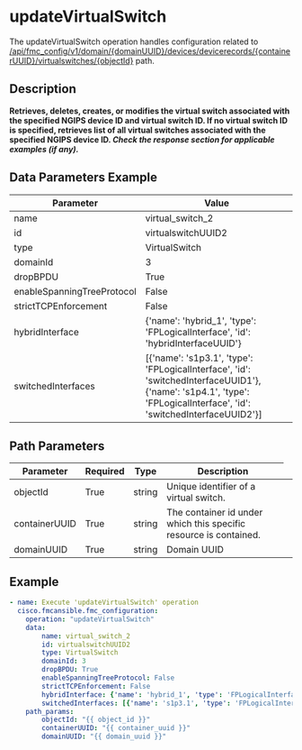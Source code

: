 # updateVirtualSwitch

The updateVirtualSwitch operation handles configuration related to [/api/fmc_config/v1/domain/{domainUUID}/devices/devicerecords/{containerUUID}/virtualswitches/{objectId}](/paths//api/fmc_config/v1/domain/{domain_uuid}/devices/devicerecords/{container_uuid}/virtualswitches/{object_id}.md) path.&nbsp;
## Description
**Retrieves, deletes, creates, or modifies the virtual switch associated with the specified NGIPS device ID and virtual switch ID. If no virtual switch ID is specified, retrieves list of all virtual switches associated with the specified NGIPS device ID. _Check the response section for applicable examples (if any)._**

## Data Parameters Example
| Parameter | Value |
| --------- | -------- |
| name | virtual_switch_2 |
| id | virtualswitchUUID2 |
| type | VirtualSwitch |
| domainId | 3 |
| dropBPDU | True |
| enableSpanningTreeProtocol | False |
| strictTCPEnforcement | False |
| hybridInterface | {'name': 'hybrid_1', 'type': 'FPLogicalInterface', 'id': 'hybridInterfaceUUID'} |
| switchedInterfaces | [{'name': 's1p3.1', 'type': 'FPLogicalInterface', 'id': 'switchedInterfaceUUID1'}, {'name': 's1p4.1', 'type': 'FPLogicalInterface', 'id': 'switchedInterfaceUUID2'}] |

## Path Parameters
| Parameter | Required | Type | Description |
| --------- | -------- | ---- | ----------- |
| objectId | True | string <td colspan=3> Unique identifier of a virtual switch. |
| containerUUID | True | string <td colspan=3> The container id under which this specific resource is contained. |
| domainUUID | True | string <td colspan=3> Domain UUID |

## Example
```yaml
- name: Execute 'updateVirtualSwitch' operation
  cisco.fmcansible.fmc_configuration:
    operation: "updateVirtualSwitch"
    data:
        name: virtual_switch_2
        id: virtualswitchUUID2
        type: VirtualSwitch
        domainId: 3
        dropBPDU: True
        enableSpanningTreeProtocol: False
        strictTCPEnforcement: False
        hybridInterface: {'name': 'hybrid_1', 'type': 'FPLogicalInterface', 'id': 'hybridInterfaceUUID'}
        switchedInterfaces: [{'name': 's1p3.1', 'type': 'FPLogicalInterface', 'id': 'switchedInterfaceUUID1'}, {'name': 's1p4.1', 'type': 'FPLogicalInterface', 'id': 'switchedInterfaceUUID2'}]
    path_params:
        objectId: "{{ object_id }}"
        containerUUID: "{{ container_uuid }}"
        domainUUID: "{{ domain_uuid }}"

```
